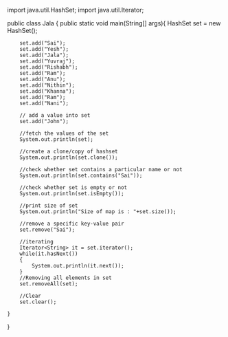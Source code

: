 import java.util.HashSet;
import java.util.Iterator;

public class Jala {
	public static void main(String[] args){
		HashSet<String> set = new HashSet<String>();
		

		set.add("Sai");
		set.add("Yesh");
		set.add("Jala");
		set.add("Yuvraj");
		set.add("Rishabh");
		set.add("Ram");
		set.add("Anu");
		set.add("Nithin");
		set.add("Khanna");
		set.add("Ram");
		set.add("Nani");
		
		// add a value into set
		set.add("John");
		
		//fetch the values of the set
		System.out.println(set);
		
		//create a clone/copy of hashset
		System.out.println(set.clone());
		
		//check whether set contains a particular name or not
		System.out.println(set.contains("Sai"));
		
		//check whether set is empty or not
		System.out.println(set.isEmpty());
		
		//print size of set
		System.out.println("Size of map is : "+set.size());
		
		//remove a specific key-value pair
		set.remove("Sai");
		
		//iterating
		Iterator<String> it = set.iterator();
		while(it.hasNext())
		{
			System.out.println(it.next());
		}
		//Removing all elements in set
		set.removeAll(set);

		//Clear
		set.clear();

	}
}
